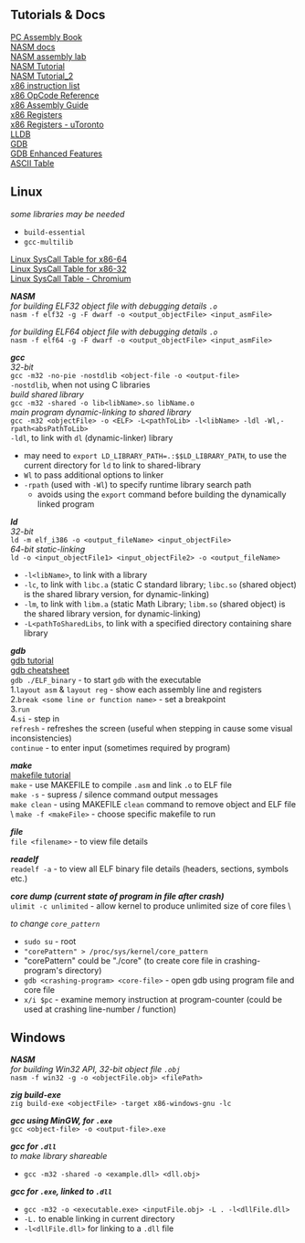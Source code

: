 ## Tutorials & Docs
[PC Assembly Book](https://pacman128.github.io/pcasm/) \
[NASM docs](https://www.nasm.us/xdoc/2.16.03/html/nasmdoc0.html) \
[NASM assembly lab](https://labs.bilimedtech.com/nasm/index.html) \
[NASM Tutorial](https://cratecode.com/info/nasm-tutorial) \
[NASM Tutorial_2](https://www.tutorialspoint.com/assembly_programming/index.htm) \
[x86 instruction list](https://en.wikipedia.org/wiki/X86_instruction_listings) \
[x86 OpCode Reference](http://ref.x86asm.net/) \
[x86 Assembly Guide](https://www.cs.virginia.edu/~evans/cs216/guides/x86.html) \
[x86 Registers](https://en.wikibooks.org/wiki/X86_Assembly/X86_Architecture) \
[x86 Registers - uToronto](https://www.eecg.utoronto.ca/~amza/www.mindsec.com/files/x86regs.html) \
[LLDB](https://lldb.llvm.org/#) \
[GDB](https://www.sourceware.org/gdb/) \
[GDB Enhanced Features](https://hugsy.github.io/gef/) \
[ASCII Table](https://www.ascii-code.com/)

## Linux
_some libraries may be needed_
- `build-essential`
- `gcc-multilib` 

[Linux SysCall Table for x86-64](https://blog.rchapman.org/posts/Linux_System_Call_Table_for_x86_64/) \
[Linux SysCall Table for x86-32](https://syscalls32.paolostivanin.com/) \
[Linux SysCall Table - Chromium](https://www.chromium.org/chromium-os/developer-library/reference/linux-constants/syscalls/)

_**NASM**_ \
_for building ELF32 object file with debugging details `.o`_ \
`nasm -f elf32 -g -F dwarf -o <output_objectFile> <input_asmFile>`

_for building ELF64 object file with debugging details `.o`_ \
`nasm -f elf64 -g -F dwarf -o <output_objectFile> <input_asmFile>`

_**gcc**_ \
_32-bit_ \
`gcc -m32 -no-pie -nostdlib <object-file -o <output-file>` \
`-nostdlib`, when not using C libraries \
_build shared library_ \
`gcc -m32 -shared -o lib<libName>.so libName.o` \
_main program dynamic-linking to shared library_ \
`gcc -m32 <objectFile> -o <ELF> -L<pathToLib> -l<libName> -ldl -Wl,-rpath<absPathToLib>` \
`-ldl`, to link with `dl` (dynamic-linker) library
- may need to `export LD_LIBRARY_PATH=.:$$LD_LIBRARY_PATH`, to use the current directory for `ld` to link to shared-library
- `Wl` to pass additional options to linker
- `-rpath` (used with `-Wl`) to specify runtime library search path
    - avoids using the `export` command before building the dynamically linked program

_**ld**_ \
_32-bit_ \
`ld -m elf_i386 -o <output_fileName> <input_objectFile>` \
_64-bit static-linking_ \
`ld -o <input_objectFile1> <input_objectFile2> -o <output_fileName>`
- `-l<libName>`, to link with a library
- `-lc`, to link with `libc.a` (static C standard library; `libc.so` (shared object) is the shared library version, for dynamic-linking)
- `-lm`, to link with `libm.a` (static Math Library; `libm.so` (shared object) is the shared library version, for dynamic-linking)
- `-L<pathToSharedLibs`, to link with a specified directory containing share library

_**gdb**_ \
[gdb tutorial](https://www.gdbtutorial.com/gdb_commands) \
[gdb cheatsheet](https://gabriellesc.github.io/teaching/resources/GDB-cheat-sheet.pdf) \
`gdb ./ELF_binary` - to start `gdb` with the executable \
    1.`layout asm` & `layout reg` - show each assembly line and registers \
    2.`break <some line or function name>` - set a breakpoint \
    3.`run` \
    4.`si` - step in \
`refresh` - refreshes the screen (useful when stepping in cause some visual inconsistencies) \
`continue` - to enter input (sometimes required by program)

_**make**_ \
[makefile tutorial](https://makefiletutorial.com/) \
`make` - use MAKEFILE to compile `.asm` and link `.o` to  ELF file \
`make -s` - supress / silence command output messages \
`make clean` - using MAKEFILE `clean` command to remove object and ELF file \ 
`make -f <makeFile>` - choose specific makefile to run

_**file**_ \
`file <filename>` - to view file details

_**readelf**_ \
`readelf -a` - to view all ELF binary file details (headers, sections, symbols etc.)  

_**core dump (current state of program in file after crash)**_ \
`ulimit -c unlimited` - allow kernel to produce unlimited size of core files \

_to change `core_pattern`_
- `sudo su` - root
- `"corePattern" > /proc/sys/kernel/core_pattern`
- "corePattern" could be "./core" (to create core file in crashing-program's directory)
- `gdb <crashing-program> <core-file>` - open gdb using program file and core file
- `x/i $pc` - examine memory instruction at program-counter (could be used at crashing line-number / function)


## Windows
_**NASM**_ \
_for building Win32 API, 32-bit object file `.obj`_ \
`nasm -f win32 -g -o <objectFile.obj> <filePath>`

_**zig build-exe**_ \
`zig build-exe <objectFile> -target x86-windows-gnu -lc`

_**gcc using MinGW, for `.exe`**_ \
`gcc <object-file> -o <output-file>.exe`

_**gcc for `.dll`**_ \
_to make library shareable_
- `gcc -m32 -shared -o <example.dll> <dll.obj>`

_**gcc for `.exe`, linked to `.dll`**_
- `gcc -m32 -o <executable.exe> <inputFile.obj> -L . -l<dllFile.dll>`
- `-L.` to enable linking in current directory
- `-l<dllFile.dll>` for linking to a `.dll` file